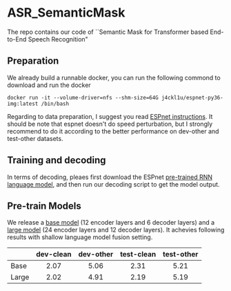# ASR_SemanticMask
The repo contains our code of ``Semantic Mask for Transformer based End-to-End Speech Recognition"

## Preparation
We already build a runnable docker, you can run the following commond to download and run the docker

`docker run -it --volume-driver=nfs --shm-size=64G j4ckl1u/espnet-py36-img:latest /bin/bash`

Regarding to data preparation, I suggest you read [ESPnet instructions](https://github.com/espnet/espnet/tree/master/egs/librispeech). It should be note that espnet doesn't do speed perturbation, but I strongly recommend to do it according to the better performance on dev-other and test-other datasets. 

## Training and decoding 

In terms of decoding, pleaes first download the ESPnet [pre-trained RNN language model](https://github.com/espnet/espnet/tree/master/egs/librispeech), and then run our decoding script to get the model output. 
## Pre-train Models
We release a [base model](https://drive.google.com/open?id=1tQVX24aN5NpOtDFWO6ZsVWOLHuOjEj8W) (12 encoder layers and 6 decoder layers) and a [large model](https://drive.google.com/open?id=1zDS_cUhyo17foGMsbUBERuI8u1jC13vB) (24 encoder layers and 12 decoder layers). It achevies following results with shallow language model fusion setting.


|      |dev-clean|dev-other|test-clean|test-other| 
| ------------- |:-------------:|:-------------:|:-------------:|:-------------:|
| Base  | 2.07 | 5.06| 2.31|5.21 |
| Large     | 2.02|4.91| 2.19  |5.19 |
